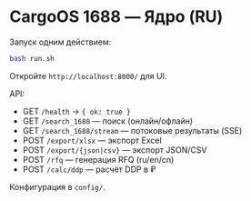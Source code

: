 # CargoOS 1688 — Ядро (RU)

Запуск одним действием:

```bash
bash run.sh
```

Откройте `http://localhost:8000/` для UI.

API:
- GET `/health` → `{ ok: true }`
- GET `/search_1688` — поиск (онлайн/офлайн)
- GET `/search_1688/stream` — потоковые результаты (SSE)
- POST `/export/xlsx` — экспорт Excel
- POST `/export/{json|csv}` — экспорт JSON/CSV
- POST `/rfq` — генерация RFQ (ru/en/cn)
- POST `/calc/ddp` — расчёт DDP в ₽

Конфигурация в `config/`.